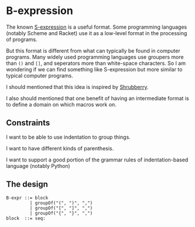 # B-expression

The known [S-expression](https://en.wikipedia.org/wiki/S-expression) is a useful format.
Some programming languages (notably Scheme and Racket) use it as a low-level format in the processing of programs.

But this format is different from what can typically be found in computer programs.
Many widely used programming languages use groupers more than `()` and `[]`, and seperators more than white-space
characters. So I am wondering if we can find something like S-expression but more similar to typical computer
programs.

I should mentioned that this idea is inspired by [Shrubberry](https://github.com/mflatt/rhombus-prototype/blob/shrubbery/shrubbery/0000-shrubbery.md).

I also should mentioned that one benefit of having an intermediate format is to define a domain on which macros work on.

## Constraints

I want to be able to use indentation to group things.

I want to have different kinds of parenthesis.

I want to support a good portion of the grammar rules of
indentation-based language (notably Python)

## The design

```
B-expr ::= block
         | groupOf("(", ")", ",")
         | groupOf("[", "]", ",")
         | groupOf("{", "}", ",")
block  ::= seq:
```
